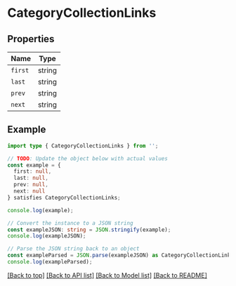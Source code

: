 # CategoryCollectionLinks

## Properties

| Name    | Type   |
| ------- | ------ |
| `first` | string |
| `last`  | string |
| `prev`  | string |
| `next`  | string |

## Example

```typescript
import type { CategoryCollectionLinks } from '';

// TODO: Update the object below with actual values
const example = {
  first: null,
  last: null,
  prev: null,
  next: null
} satisfies CategoryCollectionLinks;

console.log(example);

// Convert the instance to a JSON string
const exampleJSON: string = JSON.stringify(example);
console.log(exampleJSON);

// Parse the JSON string back to an object
const exampleParsed = JSON.parse(exampleJSON) as CategoryCollectionLinks;
console.log(exampleParsed);
```

[[Back to top]](#) [[Back to API list]](../README.md#api-endpoints) [[Back to Model list]](../README.md#models) [[Back to README]](../README.md)
